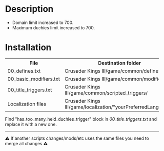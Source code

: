 # Description
+ Domain limit increased to 700.
+ Maximum duchies limit increased to 700.

# Installation
<table style="width:100%">
  <tr>
    <th>File</th>
    <th>Destination folder</th>
  </tr>
  <tr>
    <td>00_defines.txt</td>
    <td>Crusader Kings III/game/common/defines/</tr>
    <td>00_basic_modifiers.txt</td>
    <td>Crusader Kings III/game/common/modifiers/</tr>
    <td>00_title_triggers.txt</td>
    <td>Crusader Kings III/game/common/scripted_triggers/</tr>
    <td>Localization files</td>
    <td>Crusader Kings III/game/localization/"yourPreferredLanguage"/</tr>
</table>

Find "has_too_many_held_duchies_trigger" block in *00_title_triggers.txt* and replace it with a new one.

---
⚠️ If another scripts changes/mods/etc uses the same files you need to merge all changes ⚠️
